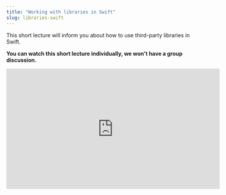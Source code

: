 ```yaml
---
title: "Working with libraries in Swift"
slug: libraries-swift
---
```


This short lecture will inform you about how to use third-party libraries in Swift.

**You can watch this short lecture individually, we won't have a group discussion.**

<iframe width="560" height="315" src="https://www.youtube.com/embed/fvaY22g2R0w" frameborder="0" allowfullscreen></iframe>

